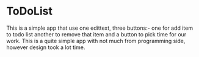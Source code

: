 # ToDoList
This is a simple app that use one edittext, three buttons:- one for add item to todo list another to remove that item and a button to pick time for our work. This is a quite simple app with not much from programming side, however design took a lot time. 
